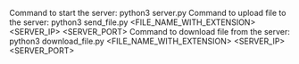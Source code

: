 Command to start the server: python3 server.py <PORT>
Command to upload file to the server: python3 send_file.py <FILE_NAME_WITH_EXTENSION> <SERVER_IP> <SERVER_PORT>
Command to download file from the server: python3 download_file.py <FILE_NAME_WITH_EXTENSION> <SERVER_IP> <SERVER_PORT>
